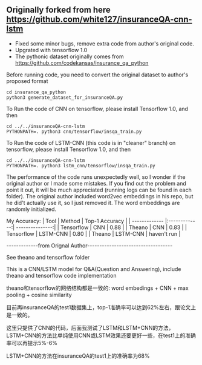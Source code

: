 Originally forked from here https://github.com/white127/insuranceQA-cnn-lstm
--------------------------------

* Fixed some minor bugs, remove extra code from author's original code.
* Upgrated with tensorflow 1.0
* The pythonic dataset originally comes from https://github.com/codekansas/insurance_qa_python

Before running code, you need to convert the original dataset to author's proposed format
```
cd insurance_qa_python
python3 generate_dataset_for_insuranceQA.py
```

To Run the code of CNN on tensorflow, please install Tensorflow 1.0, and then
```
cd ../../insuranceQA-cnn-lstm
PYTHONPATH=. python3 cnn/tensorflow/insqa_train.py
```

To Run the code of LSTM-CNN (this code is in "cleaner" branch) on tensorflow, please install Tensorflow 1.0, and then
```
cd ../../insuranceQA-cnn-lstm
PYTHONPATH=. python3 lstm_cnn/tensorflow/insqa_train.py
```

The performance of the code runs unexpectedly well, so I wonder if the original author or I made some mistakes. If you find out the problem and point it out, it will be much appreciated (running logs can be found in each folder). The original author included word2vec embeddings in his repo, but he did't actually use it, so I just removed it. The word embeddings are randomly initialized.

My Accuracy:
| Tool          | Method        | Top-1 Accuracy  |
| ------------- |:-------------:| ---------------:|
| Tensorflow    | CNN           | 0.88            |
| Theano        | CNN           | 0.83            |
| Tensorflow    | LSTM-CNN      | 0.80            |
| Theano        | LSTM-CNN      | haven't run     |


-------------from Orignal Author-----------------------------------

See theano and tensorflow folder

This is a CNN/LSTM model for Q&A(Question and Answering), include theano and tensorflow code implementation

theano和tensorflow的网络结构都是一致的:
word embedings + CNN + max pooling + cosine similarity

目前再insuranceQA的test1数据集上，top-1准确率可以达到62%左右，跟论文上是一致的。

这里只提供了CNN的代码，后面我测试了LSTM和LSTM+CNN的方法，LSTM+CNN的方法比单纯使用CNN或LSTM效果还要更好一些，在test1上的准确率可以再提示5%-6%

LSTM+CNN的方法在insuranceQA的test1上的准确率为68%
